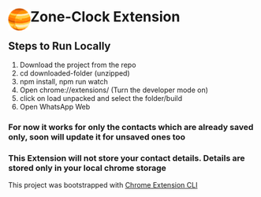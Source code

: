 # <img src="public/icons/icon_48.png" width="45" align="left"> Zone-Clock Extension

## Steps to Run Locally
1. Download the project from the repo
2. cd downloaded-folder (unzipped)
3. npm install, npm run watch
4. Open chrome://extensions/ (Turn the developer mode on)
5. click on load unpacked and select the folder/build
6. Open WhatsApp Web

### For now it works for only the contacts which are already saved only, soon will update it for unsaved ones too
### This Extension will not store your contact details. Details are  stored only in your local chrome storage


This project was bootstrapped with [Chrome Extension CLI](https://github.com/dutiyesh/chrome-extension-cli)


